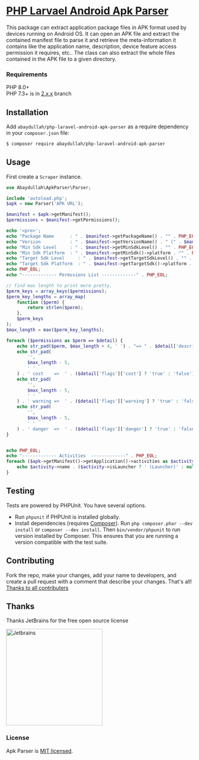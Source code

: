 # [PHP Larvael Android Apk Parser](http://abaydullah.com/)

This package can extract application package files in APK format used by devices running on Android OS. It can open an
APK file and extract the contained manifest file to parse it and retrieve the meta-information it contains like the
application name, description, device feature access permission it requires, etc.. The class can also extract the whole
files contained in the APK file to a given directory.

### Requirements

PHP 8.0+  
PHP 7.3+ is in [2.x.x](https://github.com/tufanbarisyildirim/php-apk-parser/tree/v2.x.x) branch

Installation
------------

Add `abaydullah/php-laravel-android-apk-parser` as a require dependency in your `composer.json` file:

```sh
$ composer require abaydullah/php-laravel-android-apk-parser
```
Usage
-----

First create a `Scraper` instance.

```php
use Abaydullah\ApkParser\Parser;

include 'autoload.php';
$apk = new Parser('APK URL');

$manifest = $apk->getManifest();
$permissions = $manifest->getPermissions();

echo '<pre>';
echo "Package Name      : " . $manifest->getPackageName() . "" . PHP_EOL;
echo "Version           : " . $manifest->getVersionName() . " (" . $manifest->getVersionCode() . ")" . PHP_EOL;
echo "Min Sdk Level     : " . $manifest->getMinSdkLevel() . "" . PHP_EOL;
echo "Min Sdk Platform  : " . $manifest->getMinSdk()->platform . "" . PHP_EOL;
echo "Target Sdk Level     : " . $manifest->getTargetSdkLevel() . "" . PHP_EOL;
echo "Target Sdk Platform  : " . $manifest->getTargetSdk()->platform . "" . PHP_EOL;
echo PHP_EOL;
echo "------------- Permssions List -------------" . PHP_EOL;

// find max length to print more pretty.
$perm_keys = array_keys($permissions);
$perm_key_lengths = array_map(
    function ($perm) {
        return strlen($perm);
    },
    $perm_keys
);
$max_length = max($perm_key_lengths);

foreach ($permissions as $perm => $detail) {
    echo str_pad($perm, $max_length + 4, ' ') . "=> " . $detail['description'] . " " . PHP_EOL;
    echo str_pad(
        '',
        $max_length - 5,
        ' '
    ) . ' cost    =>  ' . ($detail['flags']['cost'] ? 'true' : 'false') . " " . PHP_EOL;
    echo str_pad(
        '',
        $max_length - 5,
        ' '
    ) . ' warning =>  ' . ($detail['flags']['warning'] ? 'true' : 'false') . " " . PHP_EOL;
    echo str_pad(
        '',
        $max_length - 5,
        ' '
    ) . ' danger  =>  ' . ($detail['flags']['danger'] ? 'true' : 'false') . " " . PHP_EOL;
}


echo PHP_EOL;
echo "------------- Activities  -------------" . PHP_EOL;
foreach ($apk->getManifest()->getApplication()->activities as $activity) {
    echo $activity->name . ($activity->isLauncher ? ' (Launcher)' : null) . PHP_EOL;
}

```
## Testing

Tests are powered by PHPUnit. You have several options.

- Run `phpunit` if PHPUnit is installed globally.
- Install dependencies (requires [Composer](https://getcomposer.org/download)). Run `php composer.phar --dev install`
  or `composer --dev install`. Then `bin/vendor/phpunit` to run version installed by Composer. This ensures that you are
  running a version compatible with the test suite.

## Contributing

Fork the repo, make your changes, add your name to developers, and create a pull request with a comment that describe
your changes. That's all!
[Thanks to all contributers](https://github.com/tufanbarisyildirim/php-apk-parser/graphs/contributors)

## Thanks

Thanks JetBrains for the free open source license

<a href="https://www.jetbrains.com/?from=tufanbarisyildirim" target="_blank">
	<img src="https://resources.jetbrains.com/storage/products/company/brand/logos/jb_beam.png" width = "260" align=center  alt="Jetbrains"/>
</a>

### License

Apk Parser is [MIT licensed](./LICENSE.md).
